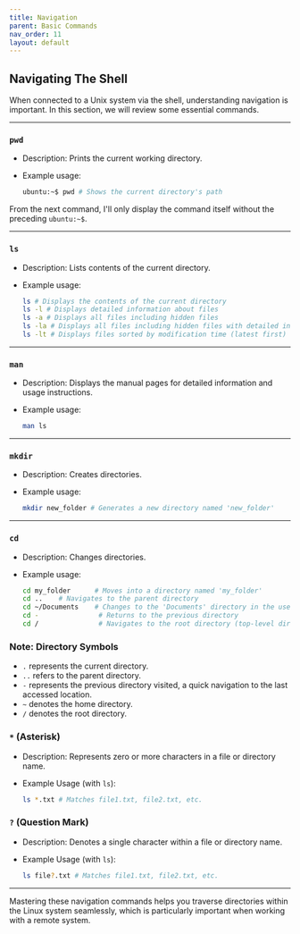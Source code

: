 ```yaml
---
title: Navigation
parent: Basic Commands
nav_order: 11
layout: default
---
```


## Navigating The Shell

When connected to a Unix system via the shell, understanding navigation is important. In this section, we will review some essential commands.

<!-- Please note that the sample outputs provided in this documentation might differ from what you observe on your system due to variations in file names or contents. -->

---

### `pwd`

- Description: Prints the current working directory.

- Example usage:

  ```bash
  ubuntu:~$ pwd # Shows the current directory's path
  ```

From the next command, I'll only display the command itself without the preceding `ubuntu:~$`.

---

### `ls`

- Description: Lists contents of the current directory.

- Example usage:

  ```bash
  ls # Displays the contents of the current directory
  ls -l # Displays detailed information about files
  ls -a # Displays all files including hidden files
  ls -la # Displays all files including hidden files with detailed information
  ls -lt # Displays files sorted by modification time (latest first)
  ```

---

### `man`

- Description: Displays the manual pages for detailed information and usage instructions.

- Example usage:

  ```bash
  man ls
  ```

---

### `mkdir`

- Description: Creates directories.

- Example usage:

  ```bash
  mkdir new_folder # Generates a new directory named 'new_folder'
  ```

---

### `cd`

- Description: Changes directories.

- Example usage:

  ```bash
  cd my_folder      # Moves into a directory named 'my_folder'
  cd ..    # Navigates to the parent directory
  cd ~/Documents    # Changes to the 'Documents' directory in the user's home folder
  cd -               # Returns to the previous directory
  cd /               # Navigates to the root directory (top-level directory)
  ```

### Note: Directory Symbols

- `.` represents the current directory.
- `..` refers to the parent directory.
- `-` represents the previous directory visited, a quick navigation to the last accessed location.
- `~` denotes the home directory.
- `/` denotes the root directory.

### `*` (Asterisk)

- Description: Represents zero or more characters in a file or directory name.
- Example Usage (with `ls`):

  ```bash
  ls *.txt # Matches file1.txt, file2.txt, etc.
  ```

### `?` (Question Mark)

- Description: Denotes a single character within a file or directory name.
- Example Usage (with `ls`):

  ```bash
  ls file?.txt # Matches file1.txt, file2.txt, etc.
  ```

---

Mastering these navigation commands helps you traverse directories within the Linux system seamlessly, which is particularly important when working with a remote system.

<!-- to-do
- add tree command
- -->
